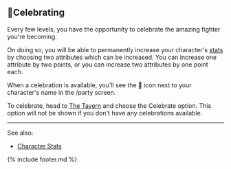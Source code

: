 ## 🎉Celebrating

Every few levels, you have the opportunity to celebrate the amazing fighter you're becoming.

On doing so, you will be able to permanently increase your character's [stats](stats.md) by choosing two attributes which can be increased. You can increase one attribute by two points, or you can increase two attributes by one point each. 

When a celebration is available, you'll see the 🎉 icon next to your character's name in the /party screen.

To celebrate, head to [The Tavern](../locations/tavern.md) and choose the Celebrate option. This option will not be shown if you don't have any celebrations available.

---

See also:
 - [Character Stats](stats.md)

{% include footer.md %}
